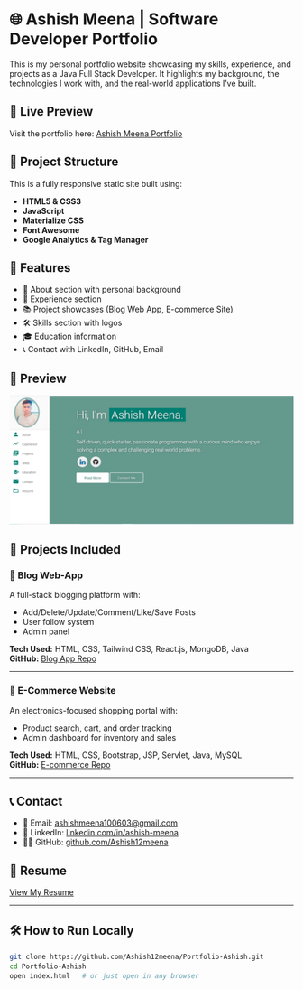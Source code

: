 # 🌐 Ashish Meena | Software Developer Portfolio

This is my personal portfolio website showcasing my skills, experience, and projects as a Java Full Stack Developer. It highlights my background, the technologies I work with, and the real-world applications I’ve built.

## 🔗 Live Preview

Visit the portfolio here: [Ashish Meena Portfolio](https://ashish12meena.github.io/Portfolio-Ashish)

## 📁 Project Structure

This is a fully responsive static site built using:

- **HTML5 & CSS3**
- **JavaScript**
- **Materialize CSS**
- **Font Awesome**
- **Google Analytics & Tag Manager**

## 🚀 Features

- 📌 About section with personal background
- 💼 Experience section
- 📚 Project showcases (Blog Web App, E-commerce Site)
- 🛠 Skills section with logos
- 🎓 Education information
- 📞 Contact with LinkedIn, GitHub, Email

## 📸 Preview

![Portfolio Preview](https://github.com/Ashish12meena/Portfolio-Ashish/blob/main/assets/img/Portfolio-preview.png)

## 📂 Projects Included

### 🔸 Blog Web-App
A full-stack blogging platform with:
- Add/Delete/Update/Comment/Like/Save Posts
- User follow system
- Admin panel

**Tech Used:** HTML, CSS, Tailwind CSS, React.js, MongoDB, Java  
**GitHub:** [Blog App Repo](https://github.com/Ashish12meena/blog-app)

---

### 🔸 E-Commerce Website
An electronics-focused shopping portal with:
- Product search, cart, and order tracking
- Admin dashboard for inventory and sales

**Tech Used:** HTML, CSS, Bootstrap, JSP, Servlet, Java, MySQL  
**GitHub:** [E-commerce Repo](https://github.com/Ashish12meena/Electric-shop)

---

## 📞 Contact

- 📧 Email: [ashishmeena100603@gmail.com](mailto:ashishmeena100603@gmail.com)
- 💼 LinkedIn: [linkedin.com/in/ashish-meena](https://www.linkedin.com/in/ashish-meena-a74263237/)
- 🧑‍💻 GitHub: [github.com/Ashish12meena](https://github.com/Ashish12meena)

## 📃 Resume

[View My Resume](https://drive.google.com/file/d/1zQVhgRiI3sb5JCjjL_uuYZUByqZyJf8J/view?usp=sharing)

---

## 🛠 How to Run Locally

```bash
git clone https://github.com/Ashish12meena/Portfolio-Ashish.git
cd Portfolio-Ashish
open index.html   # or just open in any browser
